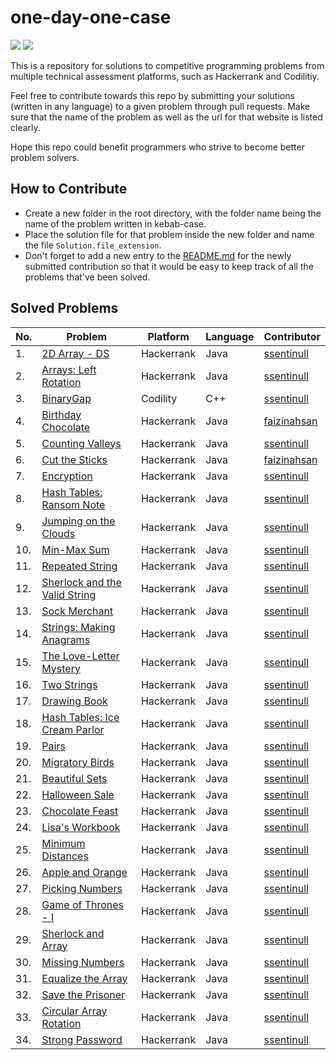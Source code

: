 # one-day-one-case

![](https://img.shields.io/badge/maintained%20by-ssentinull-blue)
![](https://img.shields.io/badge/PRs-appreciated-brightgreen)

This is a repository for solutions to competitive programming problems from multiple technical assessment platforms, such as Hackerrank and Codilitiy.

Feel free to contribute towards this repo by submitting your solutions (written in any language) to a given problem through pull requests. Make sure that the name of the problem as well as the url for that website is listed clearly.

Hope this repo could benefit programmers who strive to become better problem solvers.

## How to Contribute

- Create a new folder in the root directory, with the folder name being the name of the problem written in kebab-case.
- Place the solution file for that problem inside the new folder and name the file `Solution.file_extension`.
- Don't forget to add a new entry to the [README.md](https://github.com/ssentinull/one-day-one-case/blob/master/README.md) for the newly submitted contribution so that it would be easy to keep track of all the problems that've been solved.

## Solved Problems

| No. | Problem | Platform | Language | Contributor |
| -------- | ---------- | -------- | -------- |-------- |
| 1. | [2D Array - DS](https://www.hackerrank.com/challenges/2d-array/problem?h_l=interview&playlist_slugs%5B%5D=interview-preparation-kit&playlist_slugs%5B%5D=arrays) | Hackerrank  |Java | [ssentinull](https://github.com/ssentinull) |
| 2. | [Arrays: Left Rotation](https://www.hackerrank.com/challenges/ctci-array-left-rotation/problem?h_l=interview&playlist_slugs%5B%5D=interview-preparation-kit&playlist_slugs%5B%5D=arrays) | Hackerrank | Java | [ssentinull](https://github.com/ssentinull) |
| 3. |  [BinaryGap](https://app.codility.com/programmers/lessons/1-iterations/binary_gap/) | Codility | C++ | [ssentinull](https://github.com/ssentinull) |
| 4. | [Birthday Chocolate](https://www.hackerrank.com/challenges/the-birthday-bar/problem?h_r=internal-search) | Hackerrank | Java | [faizinahsan](https://github.com/faizinahsan) |
| 5. | [Counting Valleys](https://www.hackerrank.com/challenges/counting-valleys/problem?h_l=interview&playlist_slugs%5B%5D=interview-preparation-kit&playlist_slugs%5B%5D=warmup) | Hackerrank | Java | [ssentinull](https://github.com/ssentinull) |
| 6. | [Cut the Sticks](https://www.hackerrank.com/challenges/cut-the-sticks/problem?h_r=internal-search) | Hackerrank | Java | [faizinahsan](https://github.com/faizinahsan) |
| 7. | [Encryption](https://www.hackerrank.com/challenges/encryption/problem?h_r=internal-search) | Hackerrank | Java | [ssentinull](https://github.com/ssentinull) |
| 8. | [Hash Tables: Ransom Note](https://www.hackerrank.com/challenges/ctci-ransom-note/problem?h_l=interview&playlist_slugs%5B%5D=interview-preparation-kit&playlist_slugs%5B%5D=dictionaries-hashmaps) | Hackerrank | Java | [ssentinull](https://github.com/ssentinull) |
| 9. | [Jumping on the Clouds](https://www.hackerrank.com/challenges/jumping-on-the-clouds/problem?h_l=interview&playlist_slugs%5B%5D=interview-preparation-kit&playlist_slugs%5B%5D=warmup) | Hackerrank | Java | [ssentinull](https://github.com/ssentinull) |
| 10. | [Min-Max Sum](https://www.hackerrank.com/challenges/mini-max-sum/problem?h_r=internal-search) | Hackerrank | Java | [ssentinull](https://github.com/ssentinull) |
| 11. | [Repeated String](https://www.hackerrank.com/challenges/repeated-string/problem?h_r=internal-search) | Hackerrank | Java | [ssentinull](https://github.com/ssentinull) |
| 12. | [Sherlock and the Valid String](https://www.hackerrank.com/challenges/sherlock-and-valid-string/problem?h_r=internal-search) | Hackerrank | Java | [ssentinull](https://github.com/ssentinull) |
| 13. | [Sock Merchant](https://www.hackerrank.com/challenges/sock-merchant/problem?h_l=interview&playlist_slugs%5B%5D=interview-preparation-kit&playlist_slugs%5B%5D=warmup) | Hackerrank | Java | [ssentinull](https://github.com/ssentinull) |
| 14. | [Strings: Making Anagrams](https://www.hackerrank.com/challenges/ctci-making-anagrams/problem?h_l=interview&playlist_slugs%5B%5D=interview-preparation-kit&playlist_slugs%5B%5D=strings) | Hackerrank | Java | [ssentinull](https://github.com/ssentinull) |
| 15. | [The Love-Letter Mystery](https://www.hackerrank.com/challenges/the-love-letter-mystery/problem?h_r=internal-search) | Hackerrank | Java | [ssentinull](https://github.com/ssentinull) |
| 16. | [Two Strings](https://www.hackerrank.com/challenges/two-strings/problem?h_r=internal-search) | Hackerrank | Java | [ssentinull](https://github.com/ssentinull) |
| 17. | [Drawing Book](https://www.hackerrank.com/challenges/drawing-book/problem) | Hackerrank | Java | [ssentinull](https://github.com/ssentinull) |
| 18. | [Hash Tables: Ice Cream Parlor](https://www.hackerrank.com/challenges/ctci-ice-cream-parlor/problem?h_l=interview&playlist_slugs%5B%5D%5B%5D=interview-preparation-kit&playlist_slugs%5B%5D%5B%5D=search) | Hackerrank | Java | [ssentinull](https://github.com/ssentinull)  |
| 19. | [Pairs](https://www.hackerrank.com/challenges/pairs/problem?h_r=internal-search) | Hackerrank | Java | [ssentinull](https://github.com/ssentinull) |
| 20. | [Migratory Birds](https://www.hackerrank.com/challenges/migratory-birds/problem) | Hackerrank | Java | [ssentinull](https://github.com/ssentinull) |
| 21. | [Beautiful Sets](https://www.hackerrank.com/challenges/beautiful-triplets/problem) | Hackerrank | Java | [ssentinull](https://github.com/ssentinull) |
| 22. | [Halloween Sale](https://www.hackerrank.com/challenges/halloween-sale/problem) | Hackerrank | Java | [ssentinull](https://github.com/ssentinull) |
| 23. | [Chocolate Feast](https://www.hackerrank.com/challenges/chocolate-feast/problem) | Hackerrank | Java | [ssentinull](https://github.com/ssentinull) |
| 24. | [Lisa's Workbook](https://www.hackerrank.com/challenges/lisa-workbook/problem) | Hackerrank | Java | [ssentinull](https://github.com/ssentinull) |
| 25. | [Minimum Distances](https://www.hackerrank.com/challenges/minimum-distances/problem) | Hackerrank | Java | [ssentinull](https://github.com/ssentinull) |
| 26. | [Apple and Orange](https://www.hackerrank.com/challenges/apple-and-orange/problem) | Hackerrank | Java | [ssentinull](https://github.com/ssentinull) |
| 27. | [Picking Numbers](https://www.hackerrank.com/challenges/picking-numbers/problem) | Hackerrank | Java | [ssentinull](https://github.com/ssentinull) |
| 28. | [Game of Thrones - I](https://www.hackerrank.com/challenges/game-of-thrones/problem) | Hackerrank | Java | [ssentinull](https://github.com/ssentinull) |
| 29. | [Sherlock and Array](https://www.hackerrank.com/challenges/sherlock-and-array/problem) | Hackerrank | Java | [ssentinull](https://github.com/ssentinull) |
| 30. | [Missing Numbers](https://www.hackerrank.com/challenges/missing-numbers/problem) | Hackerrank | Java | [ssentinull](https://github.com/ssentinull) |
| 31. | [Equalize the Array](https://www.hackerrank.com/challenges/equality-in-a-array/problem) | Hackerrank | Java | [ssentinull](https://github.com/ssentinull) |
| 32. | [Save the Prisoner](https://www.hackerrank.com/challenges/save-the-prisoner/problem) | Hackerrank | Java | [ssentinull](https://github.com/ssentinull) |
| 33. | [Circular Array Rotation](https://www.hackerrank.com/challenges/circular-array-rotation/problem) | Hackerrank | Java | [ssentinull](https://github.com/ssentinull) |
| 34. | [Strong Password](https://www.hackerrank.com/challenges/strong-password/problem) | Hackerrank | Java | [ssentinull](https://github.com/ssentinull) |